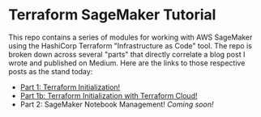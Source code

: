 # Terraform SageMaker Tutorial
This repo contains a series of modules for working with AWS SageMaker using the HashiCorp Terraform "Infrastructure as Code" tool. The repo is broken down across several "parts" that directly correlate a blog post I wrote and published on Medium. Here are the links to those respective posts as the stand today:

- [Part 1: Terraform Initialization!](https://towardsdatascience.com/terraform-sagemaker-part-1-terraform-initialization-a6470611ea92)
- [Part 1b: Terraform Initialization with Terraform Cloud!](https://towardsdatascience.com/data-science-quick-tips-012-creating-a-machine-learning-inference-api-with-fastapi-bb6bcd0e6b01)
- Part 2: SageMaker Notebook Management! *Coming soon!*
